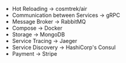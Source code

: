 - Hot Reloading -> cosmtrek/air
- Communication between Services -> gRPC
- Message Broker -> RabbitMQ
- Compose -> Docker
- Storage -> MongoDB
- Service Tracing -> Jaeger
- Service Discovery -> HashiCorp's Consul
- Payment -> Stripe
